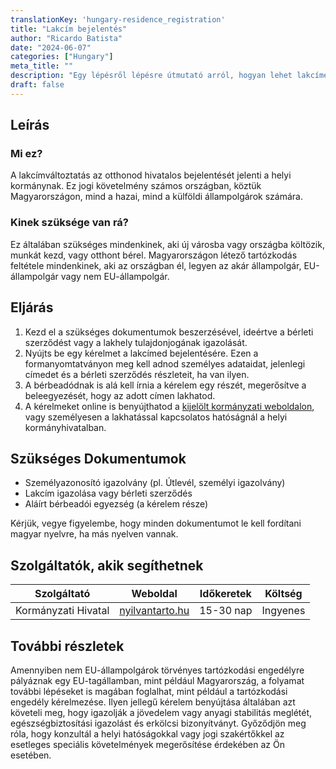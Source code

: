 ```yaml
---
translationKey: 'hungary-residence_registration'
title: "Lakcím bejelentés"
author: "Ricardo Batista"
date: "2024-06-07"
categories: ["Hungary"]
meta_title: ""
description: "Egy lépésről lépésre útmutató arról, hogyan lehet lakcímet bejelenteni Magyarországon."
draft: false
---
```


## Leírás
### Mi ez?
A lakcímváltoztatás az otthonod hivatalos bejelentését jelenti a helyi kormánynak. Ez jogi követelmény számos országban, köztük Magyarországon, mind a hazai, mind a külföldi állampolgárok számára.

### Kinek szüksége van rá?
Ez általában szükséges mindenkinek, aki új városba vagy országba költözik, munkát kezd, vagy otthont bérel. Magyarországon létező tartózkodás feltétele mindenkinek, aki az országban él, legyen az akár állampolgár, EU-állampolgár vagy nem EU-állampolgár.

## Eljárás
1. Kezd el a szükséges dokumentumok beszerzésével, ideértve a bérleti szerződést vagy a lakhely tulajdonjogának igazolását.
2. Nyújts be egy kérelmet a lakcímed bejelentésére. Ezen a formanyomtatványon meg kell adnod személyes adataidat, jelenlegi címedet és a bérleti szerződés részleteit, ha van ilyen.
3. A bérbeadódnak is alá kell írnia a kérelem egy részét, megerősítve a beleegyezését, hogy az adott címen lakhatod.
4. A kérelmeket online is benyújthatod a [kijelölt kormányzati weboldalon](https://nyilvantarto.hu/hu/online_szolgaltatasok), vagy személyesen a lakhatással kapcsolatos hatóságnál a helyi kormányhivatalban.

## Szükséges Dokumentumok
- Személyazonosító igazolvány (pl. Útlevél, személyi igazolvány)
- Lakcím igazolása vagy bérleti szerződés
- Aláírt bérbeadói egyezség (a kérelem része)

Kérjük, vegye figyelembe, hogy minden dokumentumot le kell fordítani magyar nyelvre, ha más nyelven vannak.

## Szolgáltatók, akik segíthetnek

| Szolgáltató        |     Weboldal     |     Időkeretek    |       Költség      |
| --------------- | --------------- |  :-------------: | :-------------: |
| Kormányzati Hivatal      |  [nyilvantarto.hu](https://nyilvantarto.hu/hu/online_szolgaltatasok)       |  15-30 nap     |  Ingyenes    |

## További részletek
Amennyiben nem EU-állampolgárok törvényes tartózkodási engedélyre pályáznak egy EU-tagállamban, mint például Magyarország, a folyamat további lépéseket is magában foglalhat, mint például a tartózkodási engedély kérelmezése. Ilyen jellegű kérelem benyújtása általában azt követeli meg, hogy igazolják a jövedelem vagy anyagi stabilitás meglétét, egészségbiztosítási igazolást és erkölcsi bizonyítványt. Győződjön meg róla, hogy konzultál a helyi hatóságokkal vagy jogi szakértőkkel az esetleges speciális követelmények megerősítése érdekében az Ön esetében.